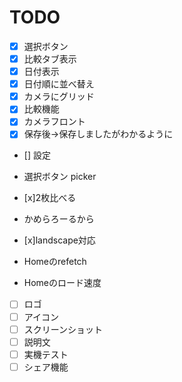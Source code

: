 
# TODO
- [x] 選択ボタン
- [x] 比較タブ表示
- [x] 日付表示
- [x] 日付順に並べ替え
- [x] カメラにグリッド
- [x] 比較機能
- [x] カメラフロント
- [x] 保存後→保存しましたがわかるように
- [] 設定
- 選択ボタン picker
- [x]2枚比べる
- かめらろーるから
- [x]landscape対応

- Homeのrefetch
- Homeのロード速度
- [  ] ロゴ
- [  ] アイコン
- [  ] スクリーンショット
- [  ] 説明文
- [  ] 実機テスト
- [  ] シェア機能

